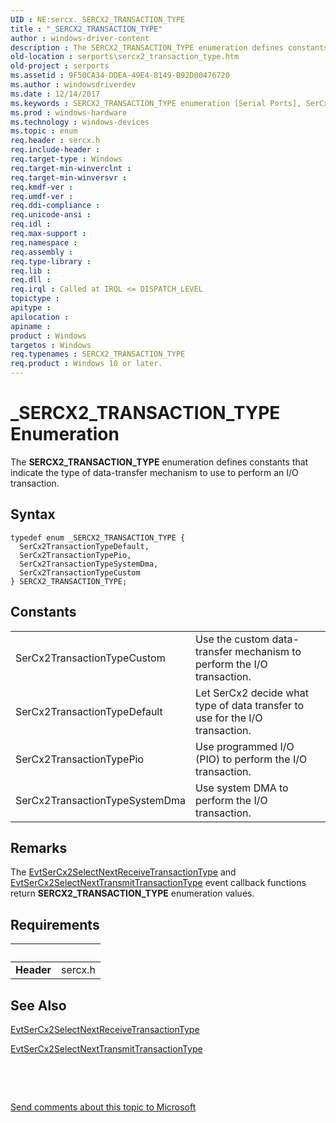 ```yaml
---
UID : NE:sercx._SERCX2_TRANSACTION_TYPE
title : "_SERCX2_TRANSACTION_TYPE"
author : windows-driver-content
description : The SERCX2_TRANSACTION_TYPE enumeration defines constants that indicate the type of data-transfer mechanism to use to perform an I/O transaction.
old-location : serports\sercx2_transaction_type.htm
old-project : serports
ms.assetid : 9F50CA34-DDEA-49E4-8149-B92D00476720
ms.author : windowsdriverdev
ms.date : 12/14/2017
ms.keywords : SERCX2_TRANSACTION_TYPE enumeration [Serial Ports], SerCx2TransactionTypeSystemDma, SerCx2TransactionTypeDefault, 2/SerCx2TransactionTypePio, _SERCX2_TRANSACTION_TYPE, 2/SerCx2TransactionTypeCustom, 2/SERCX2_TRANSACTION_TYPE, 2/SerCx2TransactionTypeDefault, SerCx2TransactionTypePio, 2/SerCx2TransactionTypeSystemDma, serports.sercx2_transaction_type, SerCx2TransactionTypeCustom, SERCX2_TRANSACTION_TYPE
ms.prod : windows-hardware
ms.technology : windows-devices
ms.topic : enum
req.header : sercx.h
req.include-header : 
req.target-type : Windows
req.target-min-winverclnt : 
req.target-min-winversvr : 
req.kmdf-ver : 
req.umdf-ver : 
req.ddi-compliance : 
req.unicode-ansi : 
req.idl : 
req.max-support : 
req.namespace : 
req.assembly : 
req.type-library : 
req.lib : 
req.dll : 
req.irql : Called at IRQL <= DISPATCH_LEVEL
topictype : 
apitype : 
apilocation : 
apiname : 
product : Windows
targetos : Windows
req.typenames : SERCX2_TRANSACTION_TYPE
req.product : Windows 10 or later.
---
```


# _SERCX2_TRANSACTION_TYPE Enumeration
The <b>SERCX2_TRANSACTION_TYPE</b> enumeration defines constants that indicate the type of data-transfer mechanism to use to perform an I/O transaction.

## Syntax
````
typedef enum _SERCX2_TRANSACTION_TYPE { 
  SerCx2TransactionTypeDefault,
  SerCx2TransactionTypePio,
  SerCx2TransactionTypeSystemDma,
  SerCx2TransactionTypeCustom
} SERCX2_TRANSACTION_TYPE;
````

## Constants

<table>

<tr>
<td>SerCx2TransactionTypeCustom</td>
<td>Use the custom data-transfer mechanism to perform the I/O transaction.</td>
</tr>

<tr>
<td>SerCx2TransactionTypeDefault</td>
<td>Let SerCx2 decide what type of data transfer to use for the I/O transaction.</td>
</tr>

<tr>
<td>SerCx2TransactionTypePio</td>
<td>Use programmed I/O (PIO) to perform the I/O transaction.</td>
</tr>

<tr>
<td>SerCx2TransactionTypeSystemDma</td>
<td>Use system DMA to perform the I/O transaction.</td>
</tr>
</table>

## Remarks

The <a href="..\sercx\nc-sercx-evt_sercx2_select_next_receive_transaction_type.md">EvtSerCx2SelectNextReceiveTransactionType</a> and <a href="..\sercx\nc-sercx-evt_sercx2_select_next_transmit_transaction_type.md">EvtSerCx2SelectNextTransmitTransactionType</a> event callback functions return <b>SERCX2_TRANSACTION_TYPE</b> enumeration values.

## Requirements
| &nbsp; | &nbsp; |
| ---- |:---- |
| **Header** | sercx.h |

## See Also

<a href="..\sercx\nc-sercx-evt_sercx2_select_next_receive_transaction_type.md">EvtSerCx2SelectNextReceiveTransactionType</a>

<a href="..\sercx\nc-sercx-evt_sercx2_select_next_transmit_transaction_type.md">EvtSerCx2SelectNextTransmitTransactionType</a>

 

 

<a href="mailto:wsddocfb@microsoft.com?subject=Documentation%20feedback [serports\serports]:%20SERCX2_TRANSACTION_TYPE enumeration%20 RELEASE:%20(12/14/2017)&amp;body=%0A%0APRIVACY STATEMENT%0A%0AWe use your feedback to improve the documentation. We don't use your email address for any other purpose, and we'll remove your email address from our system after the issue that you're reporting is fixed. While we're working to fix this issue, we might send you an email message to ask for more info. Later, we might also send you an email message to let you know that we've addressed your feedback.%0A%0AFor more info about Microsoft's privacy policy, see http://privacy.microsoft.com/en-us/default.aspx." title="Send comments about this topic to Microsoft">Send comments about this topic to Microsoft</a>